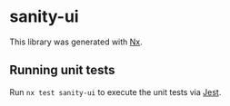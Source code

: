 # sanity-ui

This library was generated with [Nx](https://nx.dev).

## Running unit tests

Run `nx test sanity-ui` to execute the unit tests via [Jest](https://jestjs.io).

